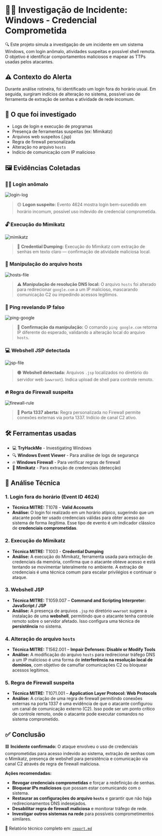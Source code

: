 # 🕵️‍♀️ Investigação de Incidente: Windows - Credencial Comprometida

🔍 Este projeto simula a investigação de um incidente em um sistema Windows, com login anômalo, atividades suspeitas e possível shell remota. O objetivo é identificar comportamentos maliciosos e mapear as TTPs usadas pelos atacantes.

## ⚠️ Contexto do Alerta

Durante análise rotineira, foi identificado um login fora do horário usual. Em seguida, surgiram indícios de alteração no sistema, possível uso de ferramenta de extração de senhas e atividade de rede incomum.

## 🧪 O que foi investigado

- Logs de login e execução de programas
- Presença de ferramentas suspeitas (ex: Mimikatz)
- Arquivos web suspeitos (.jsp)
- Regra de firewall personalizada
- Alteração no arquivo `hosts`
- Indício de comunicação com IP malicioso

## 🖼️ Evidências Coletadas

### 🧑‍💻 Login anômalo
![login-log](images/login-log.png)  
> 🟡 **Logon suspeito:** Evento 4624 mostra login bem-sucedido em horário incomum, possível uso indevido de credencial comprometida.

### 🔓 Execução do Mimikatz
![mimikatz](images/mimikatz.png)  
> 🔴 **Credential Dumping:** Execução do Mimikatz com extração de senhas em texto claro — confirmação de atividade maliciosa local.

### 🧪 Manipulação do arquivo hosts
![hosts-file](images/hosts-file.png)  
> ⚠️ **Manipulação de resolução DNS local:** O arquivo `hosts` foi alterado para redirecionar `google.com` a um IP malicioso, mascarando comunicação C2 ou impedindo acessos legítimos.

### 📡 Ping revelando IP falso
![ping-google](images/ping-google.png)  
> 🧾 **Confirmação da manipulação:** O comando `ping google.com` retorna IP diferente do esperado, validando a alteração local do arquivo `hosts`.

### 💻 Webshell JSP detectada
![jsp-file](images/jsp-file.png)  
> 🟠 **Webshell detectada:** Arquivos `.jsp` localizados no diretório do servidor web (`wwwroot`). Indica upload de shell para controle remoto.

### 🔥 Regra de Firewall suspeita
![firewall-rule](images/firewall-rule.png)  
> 🔴 **Porta 1337 aberta:** Regra personalizada no Firewall permite conexões externas via porta 1337. Indício de canal C2 ativo.

## 🛠️ Ferramentas usadas

- 💻 **TryHackMe** - Investigating Windows
- 🔍 **Windows Event Viewer** - Para análise de logs de segurança
- 🔥 **Windows Firewall** - Para verificar regras de firewall
- 🧠 **Mimikatz** - Para extração de credenciais (detecção)

## 🧠 Análise Técnica

### 1. **Login fora do horário (Event ID 4624)**
- **Técnica MITRE:** T1078 - **Valid Accounts**
- **Análise:** O login foi realizado em um horário atípico, sugerindo que um atacante pode ter usado credenciais válidas para obter acesso ao sistema de forma ilegítima. Esse tipo de evento é um indicador clássico de **credenciais comprometidas**.

### 2. **Execução do Mimikatz**
- **Técnica MITRE:** T1003 - **Credential Dumping**
- **Análise:** A execução do Mimikatz, ferramenta usada para extração de credenciais da memória, confirma que o atacante obteve acesso e está tentando se movimentar lateralmente no ambiente. A extração de credenciais é uma técnica comum para escalar privilégios e continuar o ataque.

### 3. **Webshell JSP**
- **Técnica MITRE:** T1059.007 – **Command and Scripting Interpreter: JavaScript / JSP**
- **Análise:** A presença de arquivos `.jsp` no diretório `wwwroot` sugere a instalação de uma **webshell**, permitindo que o atacante tenha controle remoto sobre o servidor afetado. Isso configura uma técnica de **persistência** no sistema.

### 4. **Alteração do arquivo `hosts`**
- **Técnica MITRE:** T1562.001 – **Impair Defenses: Disable or Modify Tools**
- **Análise:** A modificação do arquivo `hosts` para redirecionar tráfego DNS a um IP malicioso é uma forma de **interferência na resolução local de domínios**, com objetivo de camuflar comunicações C2 ou bloquear acessos legítimos.

### 5. **Regra de Firewall suspeita**
- **Técnica MITRE:** T1071.001 – **Application Layer Protocol: Web Protocols**
- **Análise:** A criação de uma regra de firewall permitindo conexões externas na porta 1337 é uma evidência de que o atacante configurou um canal de comunicação externo (C2). Isso pode ser um ponto crítico de controle remoto, onde o atacante pode executar comandos no sistema comprometido.

## ✅ Conclusão

🟥 **Incidente confirmado:** O ataque envolveu o uso de credenciais comprometidas para acesso indevido ao sistema, extração de senhas com o Mimikatz, presença de webshell para persistência e comunicação via canal C2 através de regra de firewall maliciosa.

**Ações recomendadas:**
- **Revogar credenciais comprometidas** e forçar a redefinição de senhas.
- **Bloquear IPs maliciosos** que possam estar comunicando com o sistema.
- **Restaurar as configurações do arquivo `hosts`** e garantir que não haja redirecionamentos DNS indesejados.
- **Desabilitar regra de firewall maliciosa** e monitorar tráfego de rede.
- **Investigar outros sistemas na rede** para possíveis comprometimentos similares.

📄 Relatório técnico completo em: [`report.md`](./report.md)
